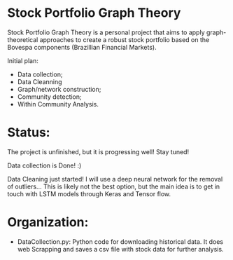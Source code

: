 # Stock Portfolio Graph Theory #

Stock Portfolio Graph Theory is a personal project that aims to apply graph-theoretical approaches to create a robust stock portfolio based on the Bovespa components (Brazillian Financial Markets).

Initial plan: 
* Data collection;
* Data Cleanning
* Graph/network construction;   
* Community detection;
* Within Community Analysis. 


# Status:

The project is unfinished, but it is progressing well! Stay tuned!

Data collection is Done! :) 

Data Cleaning just started! I will use a deep neural network for the removal of outliers... This is likely not the best option, but the main idea is to get in touch with LSTM models through Keras and Tensor flow. 

# Organization:

* DataCollection.py: Python code for downloading historical data. It does web Scrapping and saves a csv file with stock data for further analysis.  


